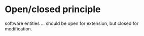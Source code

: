 # Open/closed principle
  
software entities … should be open for extension, but closed for modification.